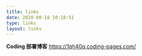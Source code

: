 ```yaml
---
title: links
date: 2020-08-18 10:18:51
type: links
layout: links
---
```


**Coding 部署博客**
https://1qh40q.coding-pages.com/
